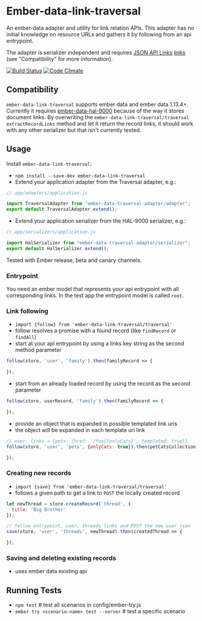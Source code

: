 # Ember-data-link-traversal

An ember-data adapter and utility for link relation APIs. 
This adapter has no initial knowledge on resource URLs and gathers it by following from an api entrypoint.

The adapter is serializer independent and requires [JSON API Links](http://jsonapi.org/) [links](http://jsonapi.org/format/#document-links) (see "Compatibility" for more information).

[![Build
Status](https://travis-ci.org/makepanic/ember-data-link-traversal.svg?branch=master)](https://travis-ci.org/makepanic/ember-data-link-traversal)
[![Code Climate](https://codeclimate.com/github/makepanic/ember-data-link-traversal/badges/gpa.svg)](https://codeclimate.com/github/makepanic/ember-data-link-traversal)

## Compatibility

`ember-data-link-traversal` supports ember data and ember data 1.13.4+.
Currently it requires [ember-data-hal-9000](https://github.com/makepanic/ember-data-link-traversal) because of the way it stores document links.
By overwriting the `ember-data-link-traversal/traversal` `extractRecordLinks` method and let it return the record links, it should work with any other serializer but that isn't currently tested.

## Usage

Install `ember-data-link-traversal`:

 * `npm install --save-dev ember-data-link-traversal`
 * Extend your application adapter from the Traversal adapter, e.g.:

```javascript
// app/adapters/application.js

import TraversalAdapter from "ember-data-traversal-adapter/adapter";
export default TraversalAdapter.extend();
```

 * Extend your application serializer from the HAL-9000 serializer, e.g.:

```javascript
// app/serializers/application.js

import HalSerializer from "ember-data-traversal-adapter/serializer";
export default HalSerializer.extend();
```

Tested with Ember release, beta and canary channels.

### Entrypoint

You need an ember model that represents your api entrypoint with all corresponding links. In the test app the entrypoint model is called `root`.

### Link following

* `import {follow} from 'ember-data-link-traversal/traversal'` 
* follow resolves a promise with a found record (like `findRecord` or `findAll`)
* start at your api entrypoint by using a links key string as the second method parameter

```javascript
follow(store, 'user', 'family').then(familyRecord => {

});
```

* start from an already loaded record by using the record as the second parameter

```javascript
follow(store, userRecord, 'family').then(familyRecord => {

});
```

* provide an object that is expanded in possible templated link uris
* the object will be expanded in each template uri link

```javascript
// user._links = {pets: {href: '/foo{?onlyCats}', templated: true}}
follow(store, 'user', 'pets', {onlyCats: true}).then(petCatsCollection => {

});
```

### Creating new records

* `import {save} from 'ember-data-link-traversal/traversal'` 
* follows a given path to get a link to `POST` the locally created record


```javascript
let newThread = store.createRecord('thread', {
  title: 'Big Brother'
});

// follow entrypoint, user, threads links and POST the new user json
save(store, 'user', 'threads', newThread).then(createdThread => {

});
```

### Saving and deleting existing records

* uses ember data existing api

## Running Tests

* `npm test` # test all scenarios in config/ember-try.js
* `ember try <scenario-name> test --server` # test a specific scenario
